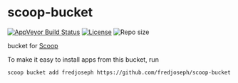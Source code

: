 # scoop-bucket
[![AppVeyor Build Status](https://img.shields.io/appveyor/ci/fredjoseph/scoop-bucket/master.svg?style=flat-square&label=AppVeyor&logo=appveyor)](https://ci.appveyor.com/project/fredjoseph/scoop-bucket/branch/master)
 [![License](https://img.shields.io/github/license/fredjoseph/scoop-bucket.svg?style=flat-square)](LICENSE) ![Repo size](https://img.shields.io/github/repo-size/fredjoseph/scoop-bucket.svg?style=flat-square)

bucket for [Scoop](http://scoop.sh)

To make it easy to install apps from this bucket, run

`scoop bucket add fredjoseph https://github.com/fredjoseph/scoop-bucket`
